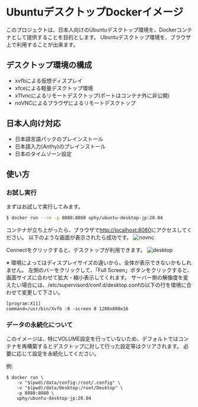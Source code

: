 # UbuntuデスクトップDockerイメージ

このプロジェクトは、日本人向けのUbuntuデスクトップ環境を、Dockerコンテナとして提供することを目的とします。
Ubuntuデスクトップ環境を、ブラウザ上で利用することが出来ます。

## デスクトップ環境の構成

- xvfbによる仮想ディスプレイ
- xfceによる軽量デスクトップ環境
- x11vncによるリモートデスクトップ(ポートはコンテナ外に非公開)
- noVNCによるブラウザによるリモートデスクトップ

## 日本人向け対応

- 日本語言語パックのプレインストール
- 日本語入力(Anthy)のプレインストール
- 日本のタイムゾーン設定

## 使い方

### お試し実行

まずはお試しで実行してみます。

```sh
$ docker run --rm -p 8080:8080 uphy/ubuntu-desktop-jp:20.04
```

コンテナが立ち上がったら、ブラウザで[http://localhost:8080](http://localhost:8080)にアクセスしてください。
以下のような画面が表示されたら成功です。
![novnc](https://raw.githubusercontent.com/uphy/ubuntu-desktop-jp/images/novnc.png)

Connectをクリックすると、デスクトップが利用できます。
![desktop](https://raw.githubusercontent.com/uphy/ubuntu-desktop-jp/images/desktop.png)

※
環境によってはディスプレイサイズの違いから、全体が表示できないかもしれません。
左側のバーをクリックして、「Full Screen」ボタンをクリックすると、画面サイズに合わせて拡大・縮小表示してくれます。
サーバー側の解像度を変えたい場合には、/etc/supervisord/conf.d/desktop.confの以下の行を環境に合わせて変更して下さい。

```
[program:X11]
command=/usr/bin/Xvfb :0 -screen 0 1280x800x16
```

### データの永続化について

このイメージは、特にVOLUME設定を行っていないため、デフォルトではコンテナを再構築するとデスクトップに対して行った設定等はクリアされます。
必要に応じて設定を永続化してください。

例:

```
$ docker run \
    -v "$(pwd)/data/config:/root/.config" \
    -v "$(pwd)/data/Desktop:/root/Desktop" \
    -p 8080:8080 \
    uphy/ubuntu-desktop-jp:20.04
```
